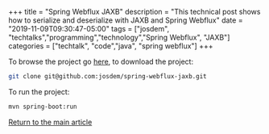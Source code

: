 +++
title =  "Spring Webflux JAXB"
description = "This technical post shows how to serialize and deserialize with JAXB and Spring Webflux"
date = "2019-11-09T09:30:47-05:00"
tags = ["josdem", "techtalks","programming","technology","Spring Webflux", "JAXB"]
categories = ["techtalk", "code","java", "spring webflux"]
+++

To browse the project go [here](https://github.com/josdem/spring-webflux-jaxb), to download the project:

```bash
git clone git@github.com:josdem/spring-webflux-jaxb.git
```

To run the project:

```bash
mvn spring-boot:run
```


[Return to the main article](/techtalk/spring#Spring_Boot_Reactive)
